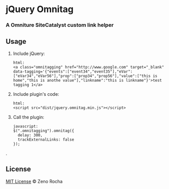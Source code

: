 # jQuery Omnitag

### A Omniture SiteCatalyst custom link helper


## Usage

1. Include jQuery:

	```  
    html:    
	<a class="omnitagging" href="http://www.google.com" target="_blank" data-tagging='{"events":["event34","event35"],"eVar":["eVar34","eVar56"],"prop":["prop34","prop56"],"value":["this is home","this is anothe value"],"linkname":"this is linkname"}'>test tagging 1</a>
	```

2. Include plugin's code:

	```  
    html:
	<script src="dist/jquery.omnitag.min.js"></script>
	```

3. Call the plugin:

	```  
    javascript:  
	$(".omnitagging").omnitag({	  
      delay: 300,
      trackExternalLinks: false
    });
	```

.

## License

[MIT License](http://zenorocha.mit-license.org/) © Zeno Rocha
